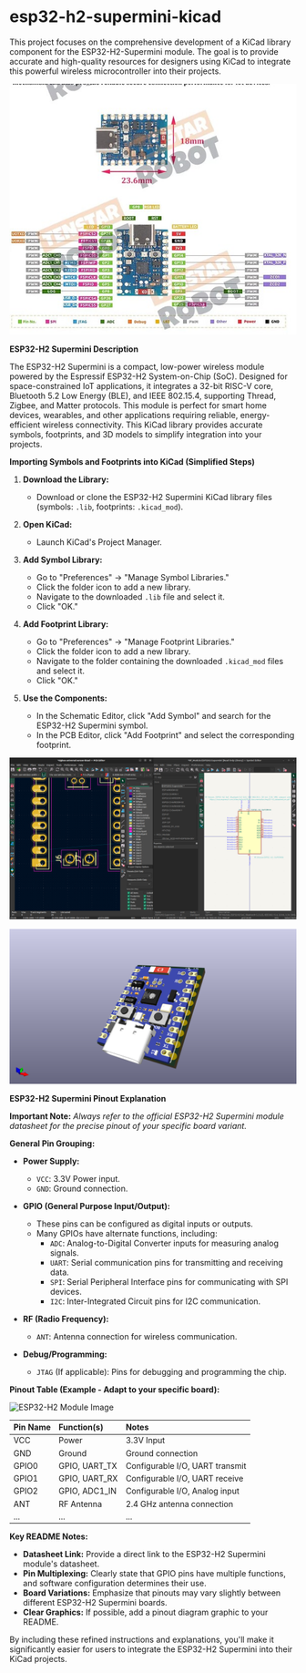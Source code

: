 # esp32-h2-supermini-kicad
This project focuses on the comprehensive development of a KiCad library component for the ESP32-H2-Supermini module. The goal is to provide accurate and high-quality resources for designers using KiCad to integrate this powerful wireless microcontroller into their projects.

![ESP32-H2 Supermini Module Image](https://github.com/manupawickramasinghe/esp32-h2-supermini-kicad/blob/main/resources/0d1f210029fd1da4822f4db8de7f80b6fb9caa32_2_572x500.jpeg)

**ESP32-H2 Supermini Description**

The ESP32-H2 Supermini is a compact, low-power wireless module powered by the Espressif ESP32-H2 System-on-Chip (SoC). Designed for space-constrained IoT applications, it integrates a 32-bit RISC-V core, Bluetooth 5.2 Low Energy (BLE), and IEEE 802.15.4, supporting Thread, Zigbee, and Matter protocols. This module is perfect for smart home devices, wearables, and other applications requiring reliable, energy-efficient wireless connectivity. This KiCad library provides accurate symbols, footprints, and 3D models to simplify integration into your projects.

**Importing Symbols and Footprints into KiCad (Simplified Steps)**

1. **Download the Library:**  
   * Download or clone the ESP32-H2 Supermini KiCad library files (symbols: `.lib`, footprints: `.kicad_mod`).

2. **Open KiCad:**  
   * Launch KiCad's Project Manager.

3. **Add Symbol Library:**  
   * Go to "Preferences" -> "Manage Symbol Libraries."
   * Click the folder icon to add a new library.
   * Navigate to the downloaded `.lib` file and select it.
   * Click "OK."

4. **Add Footprint Library:**  
   * Go to "Preferences" -> "Manage Footprint Libraries."
   * Click the folder icon to add a new library.
   * Navigate to the folder containing the downloaded `.kicad_mod` files and select it.
   * Click "OK."

5. **Use the Components:**  
   * In the Schematic Editor, click "Add Symbol" and search for the ESP32-H2 Supermini symbol.
   * In the PCB Editor, click "Add Footprint" and select the corresponding footprint.

![KiCad Symbol Editor Screenshot](https://github.com/manupawickramasinghe/esp32-h2-supermini-kicad/blob/main/resources/Screenshot%20from%202025-02-26%2022-04-52.png)

![Zigbee Universal Sensor in KiCad](https://github.com/manupawickramasinghe/esp32-h2-supermini-kicad/blob/main/resources/zigbee-universal-sensor-kicad.png)

**ESP32-H2 Supermini Pinout Explanation**

**Important Note:** *Always refer to the official ESP32-H2 Supermini module datasheet for the precise pinout of your specific board variant.*

**General Pin Grouping:**

* **Power Supply:**
  * `VCC`: 3.3V Power input.
  * `GND`: Ground connection.

* **GPIO (General Purpose Input/Output):**
  * These pins can be configured as digital inputs or outputs.
  * Many GPIOs have alternate functions, including:
    * `ADC`: Analog-to-Digital Converter inputs for measuring analog signals.
    * `UART`: Serial communication pins for transmitting and receiving data.
    * `SPI`: Serial Peripheral Interface pins for communicating with SPI devices.
    * `I2C`: Inter-Integrated Circuit pins for I2C communication.

* **RF (Radio Frequency):**
  * `ANT`: Antenna connection for wireless communication.

* **Debug/Programming:**
  * `JTAG` (If applicable): Pins for debugging and programming the chip.

**Pinout Table (Example - Adapt to your specific board):**

![ESP32-H2 Module Image](https://github.com/manupawickramasinghe/esp32-h2-supermini-kicad/blob/main/resources/S6361424269644a4ab50544fc9f406a78m.jpg_960x960q75.jpg_.avif)

| Pin Name | Function(s) | Notes |
| :------- | :---------- | :---- |
| VCC      | Power       | 3.3V Input |
| GND      | Ground      | Ground connection |
| GPIO0    | GPIO, UART_TX | Configurable I/O, UART transmit |
| GPIO1    | GPIO, UART_RX | Configurable I/O, UART receive |
| GPIO2    | GPIO, ADC1_IN | Configurable I/O, Analog input |
| ANT      | RF Antenna  | 2.4 GHz antenna connection |
| ...      | ...         | ... |

**Key README Notes:**

* **Datasheet Link:** Provide a direct link to the ESP32-H2 Supermini module's datasheet.
* **Pin Multiplexing:** Clearly state that GPIO pins have multiple functions, and software configuration determines their use.
* **Board Variations:** Emphasize that pinouts may vary slightly between different ESP32-H2 Supermini boards.
* **Clear Graphics:** If possible, add a pinout diagram graphic to your README.

By including these refined instructions and explanations, you'll make it significantly easier for users to integrate the ESP32-H2 Supermini into their KiCad projects.


